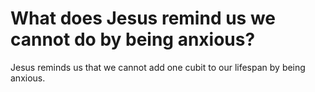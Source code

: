 # What does Jesus remind us we cannot do by being anxious?

Jesus reminds us that we cannot add one cubit to our lifespan by being anxious.
